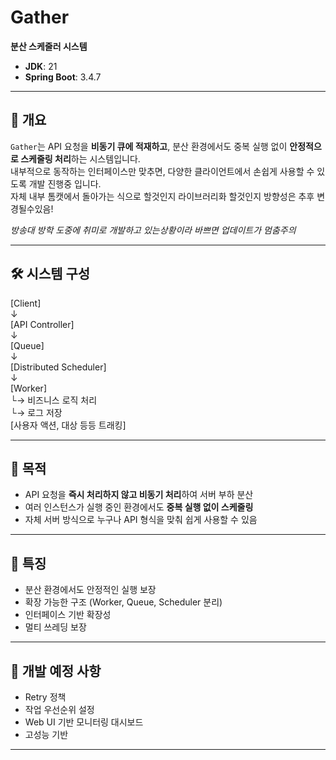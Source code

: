 # Gather

**분산 스케줄러 시스템**

- **JDK**: 21
- **Spring Boot**: 3.4.7

---

## 🧩 개요

`Gather`는 API 요청을 **비동기 큐에 적재하고**, 분산 환경에서도 중복 실행 없이 **안정적으로 스케줄링 처리**하는 시스템입니다.  
내부적으로 동작하는 인터페이스만 맞추면, 다양한 클라이언트에서 손쉽게 사용할 수 있도록 개발 진행중 입니다.  
자체 내부 톰캣에서 돌아가는 식으로 할것인지 라이브러리화 할것인지 방향성은 추후 변경될수있음!  

*방송대 방학 도중에 취미로 개발하고 있는상황이라 바쁘면 업데이트가 멈춤주의*

---

## 🛠️ 시스템 구성
[Client] <br>
  ↓ <br>
[API Controller] <br>
  ↓ <br>
[Queue] <br>
  ↓ <br>
[Distributed Scheduler] <br>
  ↓ <br>
[Worker] <br>
└→ 비즈니스 로직 처리 <br>
└→ 로그 저장 <br> [사용자 액션, 대상 등등 트래킹]


---

## 🎯 목적

- API 요청을 **즉시 처리하지 않고 비동기 처리**하여 서버 부하 분산
- 여러 인스턴스가 실행 중인 환경에서도 **중복 실행 없이 스케줄링**
- 자체 서버 방식으로 누구나 API 형식을 맞춰 쉽게 사용할 수 있음

---

## 📌 특징

- 분산 환경에서도 안정적인 실행 보장
- 확장 가능한 구조 (Worker, Queue, Scheduler 분리)
- 인터페이스 기반 확장성
- 멀티 쓰레딩 보장
---

## 🚧 개발 예정 사항

- Retry 정책
- 작업 우선순위 설정
- Web UI 기반 모니터링 대시보드
- 고성능 기반 

---


